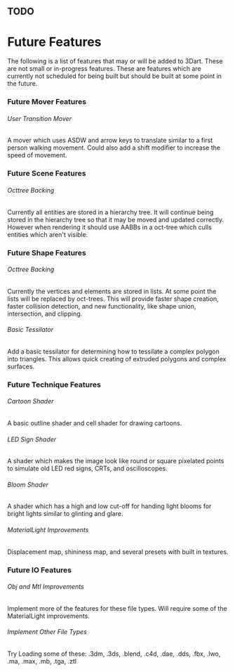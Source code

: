 TODO
--------------------------------------------------

# Future Features
The following is a list of features that may or will be added to 3Dart.
These are not small or in-progress features. These are features which
are currently not scheduled for being built but should be built at some
point in the future.

### Future Mover Features
###### User Transition Mover
A mover which uses ASDW and arrow keys to translate similar
to a first person walking movement. Could also add a shift modifier
to increase the speed of movement.

### Future Scene Features
###### Octtree Backing
Currently all entities are stored in a hierarchy tree.
It will continue being stored in the hierarchy tree so that it may be
moved and updated correctly. However when rendering it should use
AABBs in a oct-tree which culls entities which aren't visible.

### Future Shape Features
###### Octtree Backing
Currently the vertices and elements are stored in lists.
At some point the lists will be replaced by oct-trees.
This will provide faster shape creation, faster collision detection,
and new functionality, like shape union, intersection, and clipping.

###### Basic Tessilator
Add a basic tessilator for determining how to tessilate a complex
polygon into triangles. This allows quick creating of extruded polygons
and complex surfaces.

### Future Technique Features
###### Cartoon Shader
A basic outline shader and cell shader for drawing cartoons.

###### LED Sign Shader
A shader which makes the image look like round or square pixelated
points to simulate old LED red signs, CRTs, and oscilloscopes.

###### Bloom Shader
A shader which has a high and low cut-off for handing light blooms
for bright lights similar to glinting and glare.

###### MaterialLight Improvements
Displacement map, shininess map,
and several presets with built in textures.

### Future IO Features
###### Obj and Mtl Improvements
Implement more of the features for these file types.
Will require some of the MaterialLight improvements.

###### Implement Other File Types
Try Loading some of these:
.3dm, .3ds, .blend, .c4d, .dae, .dds,
.fbx, .lwo, .ma, .max, .mb, .tga, .ztl
